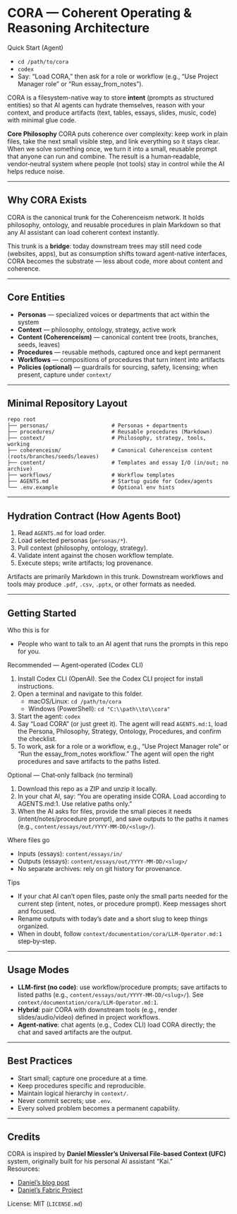 # CORA — Coherent Operating & Reasoning Architecture

Quick Start (Agent)
- `cd /path/to/cora`
- `codex`
- Say: “Load CORA,” then ask for a role or workflow (e.g., “Use Project Manager role” or “Run essay_from_notes”).

CORA is a filesystem-native way to store **intent** (prompts as structured entities) so that AI agents can hydrate themselves, reason with your context, and produce artifacts (text, tables, essays, slides, music, code) with minimal glue code.

**Core Philosophy**
CORA puts coherence over complexity: keep work in plain files, take the next small visible step, and link everything so it stays clear. When we solve something once, we turn it into a small, reusable prompt that anyone can run and combine. The result is a human‑readable, vendor‑neutral system where people (not tools) stay in control while the AI helps reduce noise.

---

## Why CORA Exists

CORA is the canonical trunk for the Coherenceism network. It holds philosophy, ontology, and reusable procedures in plain Markdown so that any AI assistant can load coherent context instantly.  

This trunk is a **bridge**: today downstream trees may still need code (websites, apps), but as consumption shifts toward agent-native interfaces, CORA becomes the substrate — less about code, more about content and coherence.

---

## Core Entities

- **Personas** — specialized voices or departments that act within the system  
- **Context** — philosophy, ontology, strategy, active work  
- **Content (Coherenceism)** — canonical content tree (roots, branches, seeds, leaves)  
- **Procedures** — reusable methods, captured once and kept permanent  
- **Workflows** — compositions of procedures that turn intent into artifacts  
- **Policies (optional)** — guardrails for sourcing, safety, licensing; when present, capture under `context/`  

---

## Minimal Repository Layout

```
repo root
├── personas/                    # Personas + departments
├── procedures/                  # Reusable procedures (Markdown)
├── context/                     # Philosophy, strategy, tools, working
├── coherenceism/                # Canonical Coherenceism content (roots/branches/seeds/leaves)
├── content/                     # Templates and essay I/O (in/out; no archive)
├── workflows/                   # Workflow templates
├── AGENTS.md                    # Startup guide for Codex/agents
└── .env.example                 # Optional env hints
```

---

## Hydration Contract (How Agents Boot)

1. Read `AGENTS.md` for load order.  
2. Load selected personas (`personas/*`).  
3. Pull context (philosophy, ontology, strategy).  
4. Validate intent against the chosen workflow template.  
5. Execute steps; write artifacts; log provenance.  

Artifacts are primarily Markdown in this trunk. Downstream workflows and tools may produce `.pdf`, `.csv`, `.pptx`, or other formats as needed.

---

## Getting Started

Who this is for
- People who want to talk to an AI agent that runs the prompts in this repo for you.

Recommended — Agent‑operated (Codex CLI)
1) Install Codex CLI (OpenAI). See the Codex CLI project for install instructions.
2) Open a terminal and navigate to this folder.
   - macOS/Linux: `cd /path/to/cora`
   - Windows (PowerShell): `cd "C:\\path\\to\\cora"`
3) Start the agent: `codex`
4) Say “Load CORA” (or just greet it). The agent will read `AGENTS.md:1`, load the Persona, Philosophy, Strategy, Ontology, Procedures, and confirm the checklist.
5) To work, ask for a role or a workflow, e.g., “Use Project Manager role” or “Run the essay_from_notes workflow.” The agent will open the right procedures and save artifacts to the paths listed.

Optional — Chat‑only fallback (no terminal)
1) Download this repo as a ZIP and unzip it locally.
2) In your chat AI, say: “You are operating inside CORA. Load according to AGENTS.md:1. Use relative paths only.”
3) When the AI asks for files, provide the small pieces it needs (intent/notes/procedure prompt), and save outputs to the paths it names (e.g., `content/essays/out/YYYY-MM-DD/<slug>/`).

Where files go
- Inputs (essays): `content/essays/in/`
- Outputs (essays): `content/essays/out/YYYY-MM-DD/<slug>/`
- No separate archives: rely on git history for provenance.

Tips
- If your chat AI can’t open files, paste only the small parts needed for the current step (intent, notes, or procedure prompt). Keep messages short and focused.
- Rename outputs with today’s date and a short slug to keep things organized.
- When in doubt, follow `context/documentation/cora/LLM-Operator.md:1` step‑by‑step.

---

## Usage Modes

- **LLM-first (no code)**: use workflow/procedure prompts; save artifacts to listed paths (e.g., `content/essays/out/YYYY-MM-DD/<slug>/`). See `context/documentation/cora/LLM-Operator.md:1`.  
- **Hybrid**: pair CORA with downstream tools (e.g., render slides/audio/video) defined in project workflows.  
- **Agent-native**: chat agents (e.g., Codex CLI) load CORA directly; the chat and saved artifacts are the output.  

---

## Best Practices

- Start small; capture one procedure at a time.  
- Keep procedures specific and reproducible.  
- Maintain logical hierarchy in `context/`.  
- Never commit secrets; use `.env`.  
- Every solved problem becomes a permanent capability.  

---

## Credits

CORA is inspired by **Daniel Miessler’s Universal File-based Context (UFC)** system, originally built for his personal AI assistant “Kai.”  
Resources:  
- [Daniel’s blog post](https://danielmiessler.com/blog/personal-ai-infrastructure/)  
- [Daniel’s Fabric Project](https://github.com/danielmiessler/fabric)  

License: MIT (`LICENSE.md`)
